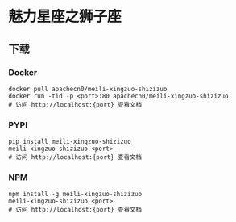 # 魅力星座之狮子座

## 下载

### Docker

```
docker pull apachecn0/meili-xingzuo-shizizuo
docker run -tid -p <port>:80 apachecn0/meili-xingzuo-shizizuo
# 访问 http://localhost:{port} 查看文档
```

### PYPI

```
pip install meili-xingzuo-shizizuo
meili-xingzuo-shizizuo <port>
# 访问 http://localhost:{port} 查看文档
```

### NPM

```
npm install -g meili-xingzuo-shizizuo
meili-xingzuo-shizizuo <port>
# 访问 http://localhost:{port} 查看文档
```